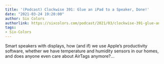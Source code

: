```yaml
---
title: '(Podcast) Clockwise 391: Glue an iPad to a Speaker, Done!'
date: "2021-03-24 19:20:00"
author: Six Colors
authorlink: https://sixcolors.com/podcast/2021/03/clockwise-391-glue-an-ipad-to-a-speaker-done/
tags:
- Six-Colors
---
```

<p>Smart speakers with displays, how (and if) we use Apple’s productivity software, whether we have temperature and humidity sensors in our homes, and does anyone even care about AirTags anymore?&#8230;</p>